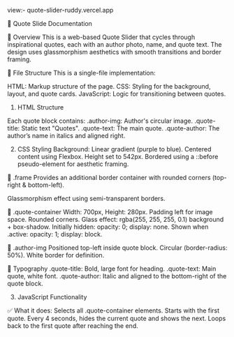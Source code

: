 view:- quote-slider-ruddy.vercel.app

📄 Quote Slide Documentation

🔸 Overview
This is a web-based Quote Slider that cycles through inspirational quotes, each with an author photo, name, and quote text. The design uses glassmorphism aesthetics with smooth transitions and border framing.


📁 File Structure
This is a single-file implementation:

HTML: Markup structure of the page.
CSS: Styling for the background, layout, and quote cards.
JavaScript: Logic for transitioning between quotes.

1. HTML Structure

Each quote block contains:
.author-img: Author's circular image.
.quote-title: Static text "Quotes".
.quote-text: The main quote.
.quote-author: The author’s name in italics and aligned right.

2. CSS Styling
Background: Linear gradient (purple to blue).
Centered content using Flexbox.
Height set to 542px.
Bordered using a ::before pseudo-element for aesthetic framing.

🔷 .frame
Provides an additional border container with rounded corners (top-right & bottom-left).

Glassmorphism effect using semi-transparent borders.

🔷 .quote-container
Width: 700px, Height: 280px.
Padding left for image space.
Rounded corners.
Glass effect: rgba(255, 255, 255, 0.1) background + box-shadow.
Initially hidden: opacity: 0; display: none.
Shown when .active: opacity: 1; display: block.

🔷 .author-img
Positioned top-left inside quote block.
Circular (border-radius: 50%).
White border for definition.

🔷 Typography
.quote-title: Bold, large font for heading.
.quote-text: Main quote, white font.
.quote-author: Italic and aligned to the bottom-right of the quote block.


3. JavaScript Functionality

✅ What it does:
Selects all .quote-container elements.
Starts with the first quote.
Every 4 seconds, hides the current quote and shows the next.
Loops back to the first quote after reaching the end.
